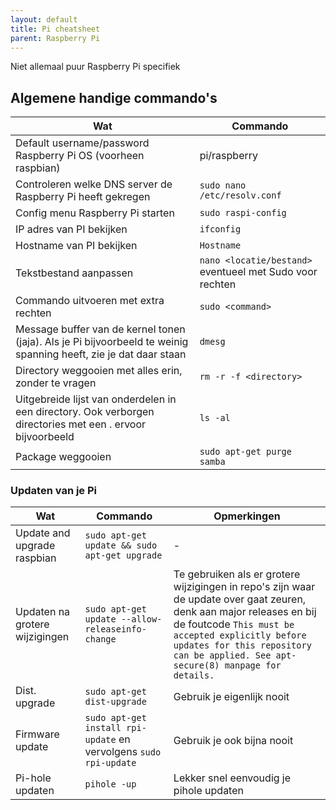 ```yaml
---
layout: default
title: Pi cheatsheet
parent: Raspberry Pi
---
```


Niet allemaal puur Raspberry Pi specifiek

## Algemene handige commando's

|Wat|Commando|
|-----|------------------|
|Default username/password Raspberry Pi OS (voorheen raspbian)|pi/raspberry|
|Controleren welke DNS server de Raspberry Pi heeft gekregen|`sudo nano /etc/resolv.conf`|
|Config menu Raspberry Pi starten|`sudo raspi-config`|
|IP adres van PI bekijken|`ifconfig`|
|Hostname van PI bekijken|`Hostname`|
|Tekstbestand aanpassen|`nano <locatie/bestand>` eventueel met Sudo voor rechten|
|Commando uitvoeren met extra rechten|`sudo <command>`|
|Message buffer van de kernel tonen (jaja). Als je Pi bijvoorbeeld te weinig spanning heeft, zie je dat daar staan|`dmesg`|
|Directory weggooien met alles erin, zonder te vragen|`rm -r -f <directory>`|
|Uitgebreide lijst van onderdelen in een directory. Ook verborgen directories met een . ervoor bijvoorbeeld|`ls -al`|
|Package weggooien|`sudo apt-get purge samba`|

### Updaten van je Pi

|Wat|Commando|Opmerkingen|
|-----|------------------|------------|
|Update and upgrade raspbian|`sudo apt-get update && sudo apt-get upgrade`|-|
|Updaten na grotere wijzigingen|`sudo apt-get update --allow-releaseinfo-change`|Te gebruiken als er grotere wijzigingen in repo's zijn waar de update over gaat zeuren, denk aan major releases en bij de foutcode `This must be accepted explicitly before updates for this repository can be applied. See apt-secure(8) manpage for details.`|
|Dist. upgrade|`sudo apt-get dist-upgrade`|Gebruik je eigenlijk nooit|
|Firmware update|`sudo apt-get install rpi-update` en vervolgens `sudo rpi-update`|Gebruik je ook bijna nooit|
|Pi-hole updaten|`pihole -up`|Lekker snel eenvoudig je pihole updaten|
